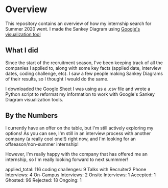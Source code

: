 # Overview

This repository contains an overview of how my internship search for Summer 2020 went. I made the Sankey Diagram using [Google's visualization tool](https://developers.google.com/chart/interactive/docs/gallery/sankey)

## What I did 
Since the start of the recruitment season, I've been keeping track of  all the companies I applied to, along with some key facts (applied date, interview dates, coding challenge, etc). I saw a few people making Sankey Diagrams of their results, so I thought I would do the same. 

I downloaded the Google Sheet I was using as a .csv file and wrote a Python script to reformat my information to work with Google's Sankey Diagram visualization tools. 

## By the Numbers

I currently have an offer on the table, but I'm still actively exploring my options! As you can see, I'm still in an interview process with another company (a really cool one!!) right now, and I'm looking for an offseason/non-summer internship!

However, I'm really happy with the company that has offered me an internship, so I'm really looking forward to next summmer!

applied_total: 116
coding challenges: 9
Talks with Recruiter2
Phone Interviews: 4
On-Campus Interviews: 2
Onsite Interviews: 1
Accepted: 1
Ghosted: 96
Rejected: 18
Ongoing: 1
 

